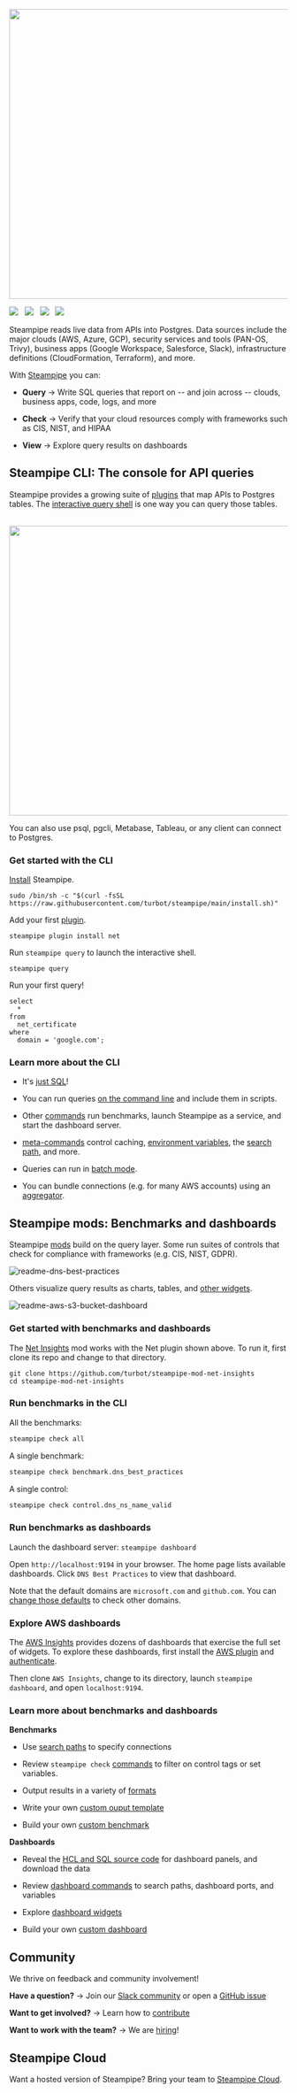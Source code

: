 <img width="524px" src="https://steampipe.io/images/steampipe_logo_wordmark_color.svg" />

<img src="https://img.shields.io/badge/api_plugins-83-green"> &nbsp; 
<img src="https://img.shields.io/badge/compliance_frameworks-21-green"> &nbsp;
<img src="https://img.shields.io/badge/controls-12,257-green"> &nbsp;
<img src="https://img.shields.io/badge/dashboards-153-green"> 

Steampipe reads live data from APIs into Postgres. Data sources include the major clouds (AWS, Azure, GCP), security services and tools (PAN-OS, Trivy), business apps (Google Workspace, Salesforce, Slack), infrastructure definitions (CloudFormation, Terraform), and more. 

With [Steampipe](https://steampipe.io) you can:

- **Query** → Write SQL queries that report on -- and join across -- clouds, business apps, code, logs, and more

- **Check** → Verify that your cloud resources comply with frameworks such as CIS, NIST, and HIPAA

- **View** → Explore query results on dashboards 

## Steampipe CLI: The console for API queries

Steampipe provides a growing suite of [plugins](https://hub.steampipe.io) that map APIs to Postgres tables. The [interactive query shell](https://steampipe.io/docs/query/query-shell) is one way you can query those tables. 

<br/>

<img marginTop="200" width="524" src="https://steampipe.io/images/steampipe-sql-demo.gif" />

<br/>

You can also use psql, pgcli, Metabase, Tableau, or any client can connect to Postgres.

### Get started with the CLI

[Install](https://steampipe.io/downloads) Steampipe.
```
sudo /bin/sh -c "$(curl -fsSL https://raw.githubusercontent.com/turbot/steampipe/main/install.sh)"
```

Add your first [plugin](https://hub.steampipe.io/plugins).
```
steampipe plugin install net
```

Run `steampipe query` to launch the interactive shell.
```
steampipe query
```

Run your first query!
```
select
  *
from
  net_certificate
where
  domain = 'google.com';
```

### Learn more about the CLI

- It's [just SQL](https://steampipe.io/docs/sql/steampipe-sql)!

- You can run queries [on the command line](https://steampipe.io/docs/query/overview#non-interactive-batch-query-mode) and include them in scripts.

- Other [commands](https://steampipe.io/docs/reference/cli/overview) run benchmarks, launch Steampipe as a service, and start the dashboard server.

- [meta-commands](https://steampipe.io/docs/reference/dot-commands/overview) control caching, [environment variables](https://steampipe.io/docs/reference/env-vars/overview), the [search path](https://steampipe.io/docs/guides/search-path), and more.

- Queries can run in [batch mode](https://steampipe.io/docs/query/batch-query).

- You can bundle connections (e.g. for many AWS accounts) using an [aggregator](https://steampipe.io/docs/managing/connections#using-aggregators).

  
## Steampipe mods: Benchmarks and dashboards

Steampipe [mods](https://hub.steampipe.io/mods) build on the query layer. Some run suites of controls that check for compliance with frameworks (e.g. CIS, NIST, GDPR). 

![readme-dns-best-practices](https://user-images.githubusercontent.com/46509/184996087-06b9dcaa-8833-4908-8d3d-58d76ac81e0d.gif)

Others visualize query results as charts, tables, and [other widgets](https://steampipe.io/docs/reference/mod-resources/overview).

![readme-aws-s3-bucket-dashboard](https://user-images.githubusercontent.com/46509/184996162-bf7e3c23-2a5e-4118-a9ba-ba90d3d7ea2c.gif)
 
### Get started with benchmarks and dashboards

The [Net Insights](https://hub.steampipe.io/mods/turbot/net_insights) mod works with the Net plugin shown above. To run it, first clone its repo and change to that directory.

```
git clone https://github.com/turbot/steampipe-mod-net-insights
cd steampipe-mod-net-insights
```

### Run benchmarks in the CLI

All the benchmarks:

```sh
steampipe check all
```

A single benchmark:

```sh
steampipe check benchmark.dns_best_practices
```

A single control:

```sh
steampipe check control.dns_ns_name_valid
```

### Run benchmarks as dashboards

Launch the dashboard server: `steampipe dashboard`

Open `http://localhost:9194` in your browser. The home page lists available dashboards. Click `DNS Best Practices` to view that dashboard.

Note that the default domains are `microsoft.com` and `github.com`. You can [change those defaults](https://hub.steampipe.io/mods/turbot/net_insights#configuration) to check other domains.

### Explore AWS dashboards

The [AWS Insights](https://hub.steampipe.io/mods/turbot/aws_insights) provides dozens of dashboards that exercise the full set of widgets. To explore these dashboards, first install the [AWS plugin](https://hub.steampipe.io/plugins/turbot/aws) and [authenticate](https://hub.steampipe.io/plugins/turbot/aws#configuration).

Then clone `AWS Insights`, change to its directory, launch `steampipe dashboard`, and open `localhost:9194`.

### Learn more about benchmarks and dashboards

 **Benchmarks**

- Use [search paths](https://steampipe.io/docs/check/overview#more-examples) to specify connections

- Review `steampipe check` [commands](https://steampipe.io/docs/reference/cli/check) to filter on control tags or set  variables.

- Output results in a variety of [formats](https://steampipe.io/docs/reference/cli/check#output-formats)

- Write your own [custom ouput template](https://steampipe.io/docs/develop/writing-control-output-templates)

- Build your own [custom benchmark](https://steampipe.io/docs/mods/overview)

**Dashboards**

- Reveal the [HCL and SQL source code](https://steampipe.io/docs/dashboard/panel) for dashboard panels, and download the data

- Review [dashboard commands](https://steampipe.io/docs/reference/cli/dashboard) to search paths, dashboard ports, and variables

- Explore [dashboard widgets](https://steampipe.io/docs/reference/mod-resources/overview#dashboards)

- Build your own [custom dashboard](https://steampipe.io/docs/mods/writing-dashboards)
 
## Community

We thrive on feedback and community involvement!

**Have a question?** → Join our [Slack community](https://steampipe.io/community/join) or open a [GitHub issue](https://github.com/turbot/steampipe/issues/new/choose)

**Want to get involved?** → Learn how to [contribute](https://github.com/turbot/steampipe/blob/main/CONTRIBUTING.md)

**Want to work with the team?** → We are [hiring](https://turbot.com/careers)!

## Steampipe Cloud

Want a hosted version of Steampipe? Bring your team to [Steampipe Cloud](https://cloud.steampipe.io).  

